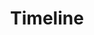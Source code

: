 ---
title: Timeline
heading_title: Upcoming Event
link_heading: /img/in-control/blue-h.png
milestone: 
    - date: 17th Nov 2021
      type: IG Live
      title: Dangerously in Love
      time: 9pm
      platform: IG
    - date: 23rd Nov 2021
      type: Podcast
      title: You're In Control Campaign
      time: 9pm
      platform: Podcast
    - date: 29th Nov 2021
      type: Podcast
      title: Parents selalu betul ke?
      time: 9pm
      platform: Podcast
    - date: 1st December 2021
      type: IG Live
      title: What to Know in Making Online Friends
      time: 9pm
      platform: IG
    - date: 7th Dec 2021
      type: Podcast
      title: Kene selalu ikut cakap pasangan ke?
      time: 9pm
      platform: Podcast
    - date: 14th Dec 2021
      type: Podcast
      title: Apa itu "consent"?
      time: 9pm
      platform: Podcast
    - date: 21st Dec 2021
      type: IG Live
      title: Nudes, Threats and Stalking
      time: 9pm
      platform: IG
    - date: 28th December
      type: Podcast
      title: Mengambil balik kuasa
      time: 9pm
      platform: Podcast
    
---